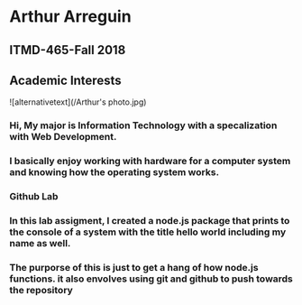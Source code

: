 <h1> Arthur Arreguin</h1>

<h2>ITMD-465-Fall 2018</h2>

<h2>Academic Interests</h2>
![alternativetext](/Arthur's photo.jpg)
<h3>Hi, My major is Information Technology with a specalization with Web Development.</h3>
<h3> I basically enjoy working with hardware for a computer system and knowing how the operating system works.</h3>
<h3>Github Lab</h3>
<h3> In this lab assigment, I created a node.js package that prints to the console of a system with the title hello world including my name as well.</h3>
<h3>The purporse of this is just to get a hang of how node.js functions. it also envolves using git and github to push towards the repository</h3>